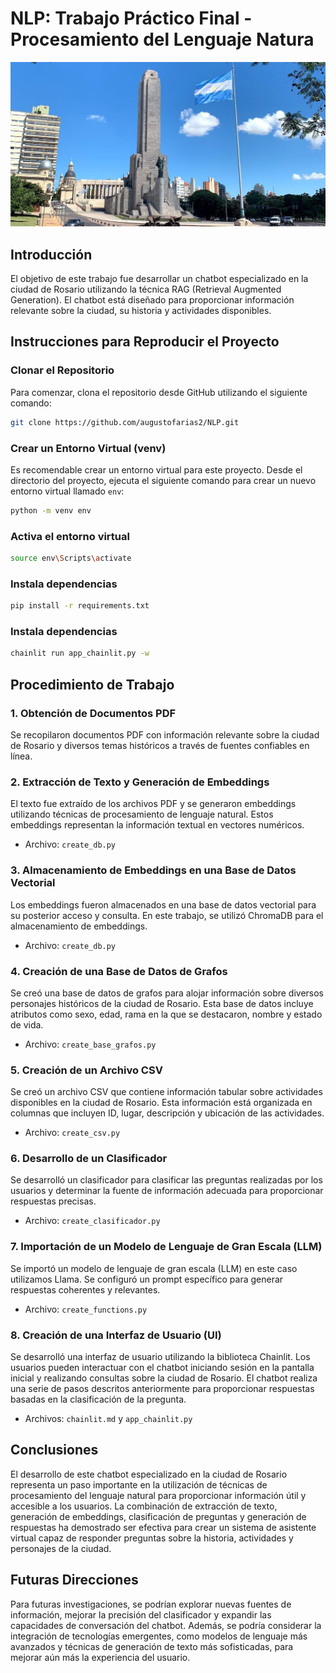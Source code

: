 # NLP: Trabajo Práctico Final - Procesamiento del Lenguaje Natura
<p align="center">
  <img src="https://github.com/augustofarias2/NLP/blob/main/ROSARIO-LUGARES-CONOCER.jpg" alt="Rosario">
</p>

## Introducción
El objetivo de este trabajo fue desarrollar un chatbot especializado en la ciudad de Rosario utilizando la técnica RAG (Retrieval Augmented Generation). El chatbot está diseñado para proporcionar información relevante sobre la ciudad, su historia y actividades disponibles.

## Instrucciones para Reproducir el Proyecto

### Clonar el Repositorio
Para comenzar, clona el repositorio desde GitHub utilizando el siguiente comando:

```bash
git clone https://github.com/augustofarias2/NLP.git
```

### Crear un Entorno Virtual (venv)
Es recomendable crear un entorno virtual para este proyecto. Desde el directorio del proyecto, ejecuta el siguiente comando para crear un nuevo entorno virtual llamado `env`:

```bash
python -m venv env
```
### Activa el entorno virtual
```bash
source env\Scripts\activate
```
### Instala dependencias
```bash
pip install -r requirements.txt
```
### Instala dependencias
```bash
chainlit run app_chainlit.py -w
```

## Procedimiento de Trabajo

### 1. Obtención de Documentos PDF
Se recopilaron documentos PDF con información relevante sobre la ciudad de Rosario y diversos temas históricos a través de fuentes confiables en línea.

### 2. Extracción de Texto y Generación de Embeddings
El texto fue extraído de los archivos PDF y se generaron embeddings utilizando técnicas de procesamiento de lenguaje natural. Estos embeddings representan la información textual en vectores numéricos.

- Archivo: `create_db.py`

### 3. Almacenamiento de Embeddings en una Base de Datos Vectorial
Los embeddings fueron almacenados en una base de datos vectorial para su posterior acceso y consulta. En este trabajo, se utilizó ChromaDB para el almacenamiento de embeddings.

- Archivo: `create_db.py`

### 4. Creación de una Base de Datos de Grafos
Se creó una base de datos de grafos para alojar información sobre diversos personajes históricos de la ciudad de Rosario. Esta base de datos incluye atributos como sexo, edad, rama en la que se destacaron, nombre y estado de vida.

- Archivo: `create_base_grafos.py`

### 5. Creación de un Archivo CSV
Se creó un archivo CSV que contiene información tabular sobre actividades disponibles en la ciudad de Rosario. Esta información está organizada en columnas que incluyen ID, lugar, descripción y ubicación de las actividades.

- Archivo: `create_csv.py`

### 6. Desarrollo de un Clasificador
Se desarrolló un clasificador para clasificar las preguntas realizadas por los usuarios y determinar la fuente de información adecuada para proporcionar respuestas precisas. 

- Archivo: `create_clasificador.py`

### 7. Importación de un Modelo de Lenguaje de Gran Escala (LLM)
Se importó un modelo de lenguaje de gran escala (LLM) en este caso utilizamos Llama. Se configuró un prompt específico para generar respuestas coherentes y relevantes.

- Archivo: `create_functions.py`

### 8. Creación de una Interfaz de Usuario (UI)
Se desarrolló una interfaz de usuario utilizando la biblioteca Chainlit. Los usuarios pueden interactuar con el chatbot iniciando sesión en la pantalla inicial y realizando consultas sobre la ciudad de Rosario. El chatbot realiza una serie de pasos descritos anteriormente para proporcionar respuestas basadas en la clasificación de la pregunta.

- Archivos: `chainlit.md` y `app_chainlit.py`

## Conclusiones
El desarrollo de este chatbot especializado en la ciudad de Rosario representa un paso importante en la utilización de técnicas de procesamiento del lenguaje natural para proporcionar información útil y accesible a los usuarios. La combinación de extracción de texto, generación de embeddings, clasificación de preguntas y generación de respuestas ha demostrado ser efectiva para crear un sistema de asistente virtual capaz de responder preguntas sobre la historia, actividades y personajes de la ciudad.

## Futuras Direcciones
Para futuras investigaciones, se podrían explorar nuevas fuentes de información, mejorar la precisión del clasificador y expandir las capacidades de conversación del chatbot. Además, se podría considerar la integración de tecnologías emergentes, como modelos de lenguaje más avanzados y técnicas de generación de texto más sofisticadas, para mejorar aún más la experiencia del usuario.
